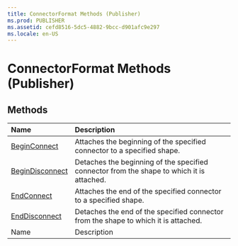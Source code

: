```yaml
---
title: ConnectorFormat Methods (Publisher)
ms.prod: PUBLISHER
ms.assetid: cefd8516-5dc5-4882-9bcc-d901afc9e297
ms.locale: en-US
---
```



# ConnectorFormat Methods (Publisher)

## Methods



|**Name**|**Description**|
|:-----|:-----|
| [BeginConnect](connectorformat.beginconnect-method-publisher.md)|Attaches the beginning of the specified connector to a specified shape.|
| [BeginDisconnect](connectorformat.begindisconnect-method-publisher.md)|Detaches the beginning of the specified connector from the shape to which it is attached.|
| [EndConnect](connectorformat.endconnect-method-publisher.md)|Attaches the end of the specified connector to a specified shape.|
| [EndDisconnect](connectorformat.enddisconnect-method-publisher.md)|Detaches the end of the specified connector from the shape to which it is attached.|
|Name|Description|

